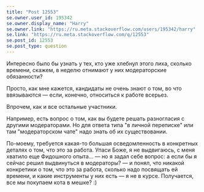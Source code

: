 ```yaml
---
title: "Post 12553"
se.owner.user_id: 195342
se.owner.display_name: "Harry"
se.owner.link: "https://ru.meta.stackoverflow.com/users/195342/harry"
se.link: "https://ru.meta.stackoverflow.com/q/12553"
se.post_id: 12553
se.post_type: question
---
```

<p>Интересно было бы узнать у тех, кто уже хлебнул этого лиха, сколько времени, скажем, в неделю отнимают у них модераторские обязанности?</p>
<p>Просто, как мне кажется, кандидаты не очень знают о том, во что ввязываются — если, конечно, относиться к работе всерьез.</p>
<p>Впрочем, как и все остальные участники.</p>
<p>Например, есть вопрос о том, как вы будете решать разногласия с другими модераторами. Но для ответа типа &quot;в личной переписке&quot; или там &quot;модераторском чате&quot; надо знать об их существовании.</p>
<p>По-моему, требуется какая-то большая осведомленность в конкретных деталях о том, что это за работа. Упаси Боже, я не выдвигаюсь, с меня хватило еще Фидошного опыта... — но я задал себе вопрос: а если бы я сейчас решил выдвинуться в модераторы? — и понял, что никакой конкретики о том, что это за работа, сколько надо посвящать ей времени, и какие инструменты у них есть — я не в курсе. Получается, все мы покупаем кота в мешке? :)</p>
